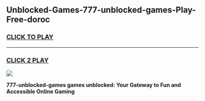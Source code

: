 
## Unblocked-Games-777-unblocked-games-Play-Free-doroc
<h3>
<a href="https://premium76.site?title=777-unblocked-games&ref=10A">CLICK TO PLAY</a></h3>
<hr>

<h3>
<a href="https://premium76.site?title=777-unblocked-games&ref=10A">CLICK 2 PLAY</a>
  
</h3>

<a href="https://premium76.site?title=777-unblocked-games&ref=10A"><img src="https://clearcache.store/games.png"></a>


**777-unblocked-games games unblocked: Your Gateway to Fun and Accessible Online Gaming**
